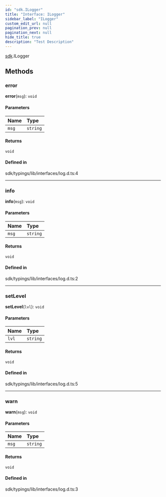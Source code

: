 ```yaml
---
id: "sdk.ILogger"
title: "Interface: ILogger"
sidebar_label: "ILogger"
custom_edit_url: null
pagination_prev: null
pagination_next: null
hide_title: true
description: "Test Description"
---
```


[sdk](../namespaces/sdk.md).ILogger

## Methods

### error

**error**(`msg`): `void`

#### Parameters

| Name  | Type     |
| :---- | :------- |
| `msg` | `string` |

#### Returns

`void`

#### Defined in

sdk/typings/lib/interfaces/log.d.ts:4

---

### info

**info**(`msg`): `void`

#### Parameters

| Name  | Type     |
| :---- | :------- |
| `msg` | `string` |

#### Returns

`void`

#### Defined in

sdk/typings/lib/interfaces/log.d.ts:2

---

### setLevel

**setLevel**(`lvl`): `void`

#### Parameters

| Name  | Type     |
| :---- | :------- |
| `lvl` | `string` |

#### Returns

`void`

#### Defined in

sdk/typings/lib/interfaces/log.d.ts:5

---

### warn

**warn**(`msg`): `void`

#### Parameters

| Name  | Type     |
| :---- | :------- |
| `msg` | `string` |

#### Returns

`void`

#### Defined in

sdk/typings/lib/interfaces/log.d.ts:3
